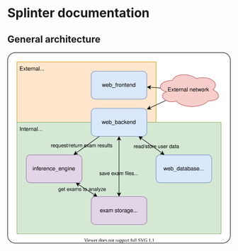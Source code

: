 # Splinter documentation

## General architecture

![main arch](/docs/diagrams/splinter_architecture.drawio.svg)
